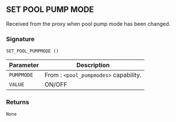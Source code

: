## SET POOL PUMP MODE

Received from the proxy when pool pump mode has been changed.


### Signature

`SET_POOL_PUMPMODE ()`


| Parameter | Description |
| --- | --- |
| `PUMPMODE` | From : `<pool_pumpmodes>` capability. |
| `VALUE` | ON/OFF |


### Returns

`None`
